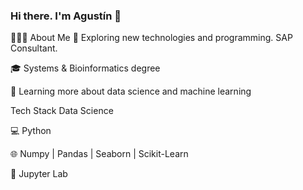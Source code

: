 ### Hi there. I'm Agustín 👋

👨🏻‍💻  About Me
🤔   Exploring new technologies and programming. SAP Consultant.

🎓   Systems & Bioinformatics degree

🌱   Learning more about data science and machine learning

Tech Stack Data Science

💻   Python

🌐   Numpy | Pandas | Seaborn | Scikit-Learn

🔧   Jupyter Lab

